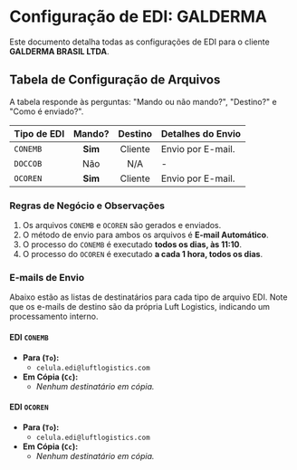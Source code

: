 # Configuração de EDI: GALDERMA

Este documento detalha todas as configurações de EDI para o cliente **GALDERMA BRASIL LTDA**.

## Tabela de Configuração de Arquivos

A tabela responde às perguntas: "Mando ou não mando?", "Destino?" e "Como é enviado?".

| Tipo de EDI | Mando? | Destino | Detalhes do Envio |
| :---------- | :----: | :-------: | :--------------------------------------------------- |
| `CONEMB`    | **Sim**| Cliente   | Envio por E-mail.|
| `DOCCOB`    | Não    | N/A       | - |
| `OCOREN`    | **Sim**| Cliente   | Envio por E-mail.|

### Regras de Negócio e Observações
1.  Os arquivos `CONEMB` e `OCOREN` são gerados e enviados.
2.  O método de envio para ambos os arquivos é **E-mail Automático**.
3.  O processo do `CONEMB` é executado **todos os dias, às 11:10**.
4.  O processo do `OCOREN` é executado **a cada 1 hora, todos os dias**.

### E-mails de Envio
<div id="emails-de-envio"></div>

Abaixo estão as listas de destinatários para cada tipo de arquivo EDI. Note que os e-mails de destino são da própria Luft Logistics, indicando um processamento interno.

#### **EDI `CONEMB`**
* **Para (`To`):**
    * `celula.edi@luftlogistics.com`
* **Em Cópia (`Cc`):**
    * *Nenhum destinatário em cópia.*

#### **EDI `OCOREN`**
* **Para (`To`):**
    * `celula.edi@luftlogistics.com`
* **Em Cópia (`Cc`):**
    * *Nenhum destinatário em cópia.*